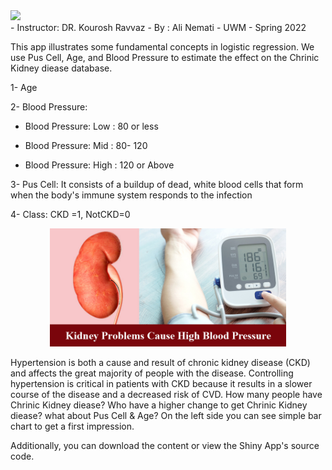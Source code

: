 
<left>

<img src="https://urbanmilwaukee.com/wp-content/uploads/2020/03/UWM-logo.jpg" width="25%"/>
 <br>
- Instructor: DR. Kourosh Ravvaz
- By : Ali Nemati
- UWM
- Spring 2022

</left>

This app illustrates some fundamental concepts in logistic regression. We use Pus Cell, Age, and Blood Pressure to estimate the effect on the Chrinic Kidney diease database.

1- Age

2- Blood Pressure:

- Blood Pressure: Low  : 80 or less

- Blood Pressure: Mid  : 80- 120

- Blood Pressure: High : 120 or Above

3- Pus Cell: It consists of a buildup of dead, white blood cells that form when the body's immune system responds to the infection

4- Class: CKD =1, NotCKD=0 
<center>

<img src="https://github.com/alinemati45/r_shinny_app_CKD/blob/main/man/images/kidney-problems-cause-high-blood-pressure.jpg?raw=true" width="75%"/>

</center>

Hypertension is both a cause and result of chronic kidney disease (CKD) and affects the great majority of people with the disease.
Controlling hypertension is critical in patients with CKD because it results in a slower course of the disease and a decreased risk of CVD.
How many people have Chrinic Kidney diease? Who have a higher change to get Chrinic Kidney diease? what about Pus Cell & Age?
On the left side you can see simple bar chart to get a first impression.


Additionally, you can download the content or view the Shiny App's source code.


